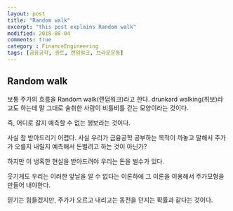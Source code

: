 ```yaml
---
layout: post
title: "Random walk"
excerpt: "this post explains Random walk"
modified: 2018-08-04
comments: true
category : FinanceEngineering
tags: [금융공학, 퀀트, 랜덤워크, 브라운운동]
---
```


Random walk
--------------------------------------------------------------------------------------------

보통 주가의 흐름을 Random walk(랜덤워크)라고 한다.
drunkard walking(취보)라고도 하는데 말 그대로 술취한 사람이 비틀비틀 걷는 모양이라는 것이다.

즉, 어디로 갈지 예측할 수 없는 행보라는 것이다.

사실 참 받아드리기 어렵다. 사실 우리가 금융공학 공부하는 목적이 까놓고 말해서 주가가 오를지 내릴지 예측해서 돈벌려고 하는 것이 아닌가?

하지만 이 냉혹한 현실을 받아드려야 우리는 돈을 벌수가 있다.

웃기게도 우리는 이러한 앞날을 알 수 없다는 이론하에 그 이론을 이용해서 주가모형을 만들어 내야한다.

믿기는 힘들겠지만, 주가가 오르고 내리고는 동전을 던지는 확률과 같다는 것이다. 